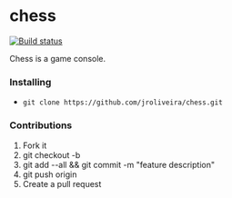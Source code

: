 ﻿# chess

[![Build status](https://ci.appveyor.com/api/projects/status/h516hk65yj3fmypr/branch/master?svg=true)](https://ci.appveyor.com/project/junioro/chess/branch/master)

Chess is a game console.

### Installing

* `git clone https://github.com/jroliveira/chess.git`

### Contributions 

1. Fork it
2. git checkout -b <branch-name>
3. git add --all && git commit -m "feature description"
4. git push origin <branch-name>
5. Create a pull request

